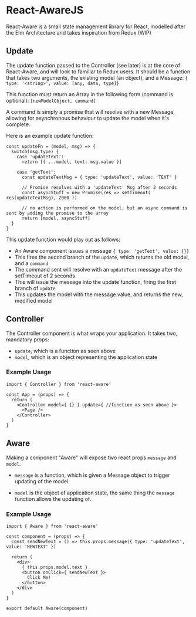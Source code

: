 # React-AwareJS
React-Aware is a small state management library for React, modelled after the Elm Architecture and takes inspiration from Redux (WIP)

## Update

The update function passed to the Controller (see later) is at the core of React-Aware, and will look to familiar to Redux users.
It should be a function that takes two arguments, the existing model (an object), and a Message: `{ type: '<string>', value: [any, data, type]}`

This function must return an Array in the following form (command is optional):
`[newModelObject, command]`

A command is simply a promise that will resolve with a new Message, allowing for asynchronous behaviour to update the model when it's complete. 

Here is an example update function:

```
const updateFn = (model, msg) => {
  switch(msg.type) {
    case 'updateText': 
      return [{ ...model, text: msg.value }]

    case 'getText':
      const updateTextMsg = { type: 'updateText', value: 'TEXT' }
      
      // Promise resolves with a 'updateText' Msg after 2 seconds
      const asyncStuff = new Promise(res => setTimeout( res(updateTextMsg), 2000 ))
      
      // no action is performed on the model, but an async command is sent by adding the promise to the array
      return [model, asyncStuff] 
  }
}
```

This update function would play out as follows:

- An Aware component issues a message `{ type: 'getText', value: {}}`
- This fires the second branch of the `update`, which returns the old model, and a `command`
- The command sent will resolve with an `updateText` message after the setTimeout of 2 seconds
- This will issue the message into the update function, firing the first branch of `update`
- This updates the model with the message value, and returns the new, modified model

## Controller

The Controller component is what wraps your application. It takes two, mandatory props:

- `update`, which is a function as seen above
- `model`, which is an object representing the application state

### Example Usage

```
import { Controller } from 'react-aware'

const App = (props) => {
  return (
    <Controller model={ {} } update={ //function as seen above }>
      <Page />
    </Controller>
  )
}
```

## Aware

Making a component "Aware" will expose two react props `message` and `model`.

- `message` is a function, which is given a Message object to trigger updating of the model.

- `model` is the object of application state, the same thing the `message` function allows the updating of.

### Example Usage

```
import { Aware } from 'react-aware'

const component = (props) => {
  const sendNewText = () => this.props.message({ type: 'updateText', value: 'NEWTEXT' })
  
  return (
    <div>
      { this.props.model.text }
      <button onClick={ sendNewText }>
        Click Me!
      </button>
    </div>
  )
}

export default Aware(component)
```

